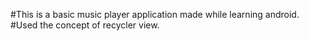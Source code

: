 #This is a basic music player application made while learning android. 
#Used the concept of recycler view. 
